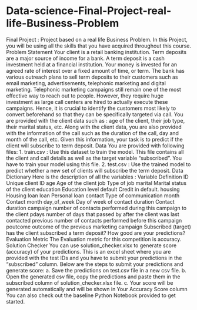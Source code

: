# Data-science-Final-Project-real-life-Business-Problem
Final Project : Project based on a real life Business Problem. In this Project, you will be using all the skills that you have acquired throughout this course. Problem Statement Your client is a retail banking institution. Term deposits are a major source of income for a bank. A term deposit is a cash investment held at a financial institution. Your money is invested for an agreed rate of interest over a fixed amount of time, or term. The bank has various outreach plans to sell term deposits to their customers such as email marketing, advertisements, telephonic marketing and digital marketing. Telephonic marketing campaigns still remain one of the most effective way to reach out to people. However, they require huge investment as large call centers are hired to actually execute these campaigns. Hence, it is crucial to identify the customers most likely to convert beforehand so that they can be specifically targeted via call. You are provided with the client data such as : age of the client, their job type, their marital status, etc. Along with the client data, you are also provided with the information of the call such as the duration of the call, day and month of the call, etc. Given this information, your task is to predict if the client will subscribe to term deposit. Data You are provided with following files: 1. train.csv : Use this dataset to train the model. This file contains all the client and call details as well as the target variable “subscribed”. You have to train your model using this file. 2. test.csv : Use the trained model to predict whether a new set of clients will subscribe the term deposit. Data Dictionary Here is the description of all the variables : Variable Definition ID Unique client ID age Age of the client job Type of job marital Marital status of the client education Education level default Credit in default. housing Housing loan loan Personal loan contact Type of communication month Contact month day_of_week Day of week of contact duration Contact duration campaign number of contacts performed during this campaign to the client pdays number of days that passed by after the client was last contacted previous number of contacts performed before this campaign poutcome outcome of the previous marketing campaign Subscribed (target) has the client subscribed a term deposit? How good are your predictions? Evaluation Metric The Evaluation metric for this competition is accuracy. Solution Checker You can use solution_checker.xlsx to generate score (accuracy) of your predictions. This is an excel sheet where you are provided with the test IDs and you have to submit your predictions in the “subscribed” column. Below are the steps to submit your predictions and generate score: a. Save the predictions on test.csv file in a new csv file. b. Open the generated csv file, copy the predictions and paste them in the subscribed column of solution_checker.xlsx file. c. Your score will be generated automatically and will be shown in Your Accuracy Score column You can also check out the baseline Python Notebook provided to get started.
